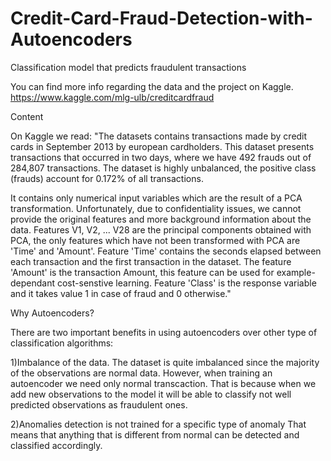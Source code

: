 # Credit-Card-Fraud-Detection-with-Autoencoders
Classification model that predicts fraudulent transactions 

You can find more info regarding the data and the project on Kaggle.
https://www.kaggle.com/mlg-ulb/creditcardfraud


Content

On Kaggle we read:
"The datasets contains transactions made by credit cards in September 2013 by european cardholders. This dataset presents transactions that occurred in two days, where we have 492 frauds out of 284,807 transactions. The dataset is highly unbalanced, the positive class (frauds) account for 0.172% of all transactions.

It contains only numerical input variables which are the result of a PCA transformation. Unfortunately, due to confidentiality issues, we cannot provide the original features and more background information about the data. Features V1, V2, ... V28 are the principal components obtained with PCA, the only features which have not been transformed with PCA are 'Time' and 'Amount'. Feature 'Time' contains the seconds elapsed between each transaction and the first transaction in the dataset. The feature 'Amount' is the transaction Amount, this feature can be used for example-dependant cost-senstive learning. Feature 'Class' is the response variable and it takes value 1 in case of fraud and 0 otherwise."

Why Autoencoders?

There are two important benefits in using autoencoders over other type of classification algorithms:

1)Imbalance of the data.
The dataset is quite imbalanced since the majority of the observations are normal data.
However, when training an autoencoder we need only normal transcaction. That is because when we add new observations to the model it will be able to classify not well predicted observations as fraudulent ones. 

2)Anomalies detection is not trained for a specific type of anomaly
That means that anything that is different from normal can be detected and classified accordingly. 
